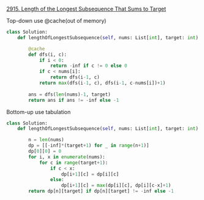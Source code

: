 [2915. Length of the Longest Subsequence That Sums to Target](https://leetcode.com/problems/length-of-the-longest-subsequence-that-sums-to-target/)

Top-down use @cache(out of memory)

```py
class Solution:
    def lengthOfLongestSubsequence(self, nums: List[int], target: int) -> int:

        @cache
        def dfs(i, c):
            if i < 0:
                return -inf if c != 0 else 0
            if c < nums[i]:
                return dfs(i-1, c)
            return max(dfs(i-1, c), dfs(i-1, c-nums[i])+1)
        
        ans = dfs(len(nums)-1, target)
        return ans if ans != -inf else -1
```

Bottom-up use tabulation

```py
class Solution:
    def lengthOfLongestSubsequence(self, nums: List[int], target: int) -> int:

        n = len(nums)
        dp = [[-inf]*(target+1) for _ in range(n+1)]
        dp[0][0] = 0
        for i, x in enumerate(nums):
            for c in range(target+1):
                if c < x:
                    dp[i+1][c] = dp[i][c]
                else:
                    dp[i+1][c] = max(dp[i][c], dp[i][c-x]+1)
        return dp[n][target] if dp[n][target] != -inf else -1
```

